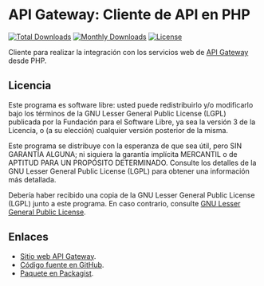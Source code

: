 API Gateway: Cliente de API en PHP
==================================

[![Total Downloads](https://poser.pugx.org/apigatewaycl/apigateway-api-client/downloads)](https://packagist.org/packages/apigatewaycl/apigateway-api-client)
[![Monthly Downloads](https://poser.pugx.org/apigatewaycl/apigateway-api-client/d/monthly)](https://packagist.org/packages/apigatewaycl/apigateway-api-client)
[![License](https://poser.pugx.org/apigatewaycl/apigateway-api-client/license)](https://packagist.org/packages/apigatewaycl/apigateway-api-client)

Cliente para realizar la integración con los servicios web de [API Gateway](https://www.apigateway.cl) desde PHP.

Licencia
--------

Este programa es software libre: usted puede redistribuirlo y/o modificarlo
bajo los términos de la GNU Lesser General Public License (LGPL) publicada
por la Fundación para el Software Libre, ya sea la versión 3 de la Licencia,
o (a su elección) cualquier versión posterior de la misma.

Este programa se distribuye con la esperanza de que sea útil, pero SIN
GARANTÍA ALGUNA; ni siquiera la garantía implícita MERCANTIL o de APTITUD
PARA UN PROPÓSITO DETERMINADO. Consulte los detalles de la GNU Lesser General
Public License (LGPL) para obtener una información más detallada.

Debería haber recibido una copia de la GNU Lesser General Public License
(LGPL) junto a este programa. En caso contrario, consulte
[GNU Lesser General Public License](http://www.gnu.org/licenses/lgpl.html).

Enlaces
-------

- [Sitio web API Gateway](https://www.apigateway.cl).
- [Código fuente en GitHub](https://github.com/apigatewaycl/apigateway-api-client-php).
- [Paquete en Packagist](https://packagist.org/packages/apigatewaycl/apigateway-api-client).
